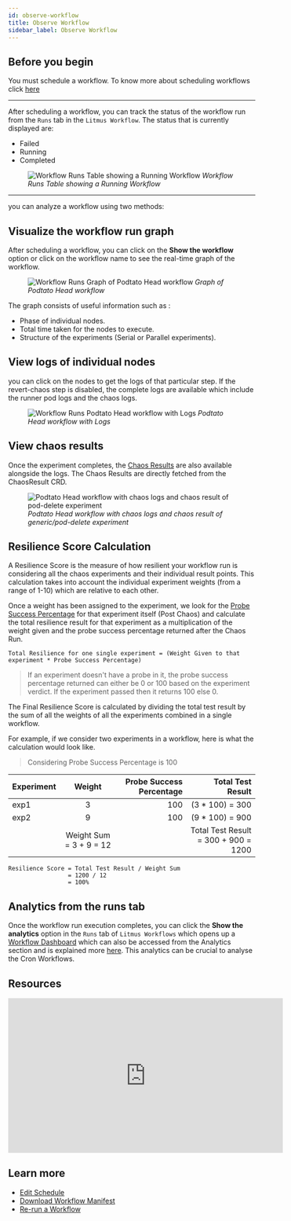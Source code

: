 ```yaml
---
id: observe-workflow
title: Observe Workflow
sidebar_label: Observe Workflow
---
```


## Before you begin

You must schedule a workflow. To know more about scheduling workflows click [here](schedule-workflow)

---

After scheduling a workflow, you can track the status of the workflow run from the `Runs` tab in the `Litmus Workflow`. The status that is currently displayed are:

- Failed
- Running
- Completed

<figure>
<img src={require('../assets/user-guides/injecting-fault/observe-workflow/runs-table.png').default} alt="Workflow Runs Table showing a Running Workflow" />
<i>Workflow Runs Table showing a Running Workflow</i>
</figure>

---

you can analyze a workflow using two methods:

## Visualize the workflow run graph

After scheduling a workflow, you can click on the **Show the workflow** option or click on the workflow name to see the real-time graph of the workflow.

<figure>
<img src={require('../assets/user-guides/injecting-fault/observe-workflow/running-workflow.png').default} alt="Workflow Runs Graph of Podtato Head workflow" />
<i>Graph of Podtato Head workflow</i>
</figure>

The graph consists of useful information such as :

- Phase of individual nodes.
- Total time taken for the nodes to execute.
- Structure of the experiments (Serial or Parallel experiments).

## View logs of individual nodes

you can click on the nodes to get the logs of that particular step. If the revert-chaos step is disabled, the complete logs are available which include the runner pod logs and the chaos logs.

<figure>
<img src={require('../assets/user-guides/injecting-fault/observe-workflow/running-workflow-with-logs.png').default} alt="Workflow Runs Podtato Head workflow with Logs" />
<i>Podtato Head workflow with Logs</i>
</figure>

## View chaos results

Once the experiment completes, the [Chaos Results](../concepts/chaos-results) are also available alongside the logs. The Chaos Results are directly fetched from the ChaosResult CRD.

<figure>
<img src={require('../assets/user-guides/injecting-fault/observe-workflow/completed-workflow-with-chaos-results.png').default} alt="Podtato Head workflow with chaos logs and chaos result of pod-delete experiment" />
<i>Podtato Head workflow with chaos logs and chaos result of generic/pod-delete experiment</i>
</figure>

## Resilience Score Calculation

A Resilience Score is the measure of how resilient your workflow run is considering all the chaos experiments and their individual result points. This calculation takes into account the individual experiment weights (from a range of 1-10) which are relative to each other.

Once a weight has been assigned to the experiment, we look for the [Probe Success Percentage](../concepts/probes#probe-status--deriving-inferences) for that experiment itself (Post Chaos) and calculate the total resilience result for that experiment as a multiplication of the weight given and the probe success percentage returned after the Chaos Run.

```doc
Total Resilience for one single experiment = (Weight Given to that experiment * Probe Success Percentage)
```

> If an experiment doesn't have a probe in it, the probe success percentage returned can either be 0 or 100 based on the experiment verdict. If the experiment passed then it returns 100 else 0.

The Final Resilience Score is calculated by dividing the total test result by the sum of all the weights of all the experiments combined in a single workflow.

For example, if we consider two experiments in a workflow, here is what the calculation would look like.

> Considering Probe Success Percentage is 100

| Experiment |         Weight          | Probe Success Percentage |                    Total Test Result |
| :--------- | :---------------------: | -----------------------: | -----------------------------------: |
| exp1       |            3            |                      100 |                     (3 \* 100) = 300 |
| exp2       |            9            |                      100 |                     (9 \* 100) = 900 |
|            | Weight Sum = 3 + 9 = 12 |                          | Total Test Result = 300 + 900 = 1200 |

```
Resilience Score = Total Test Result / Weight Sum
                 = 1200 / 12
                 = 100%
```

## Analytics from the runs tab

Once the workflow run execution completes, you can click the **Show the analytics** option in the `Runs` tab of `Litmus Workflows` which opens up a [Workflow Dashboard](../user-guides/analyze-workflow) which can also be accessed from the Analytics section and is explained more [here](../user-guides/analyze-workflow). This analytics can be crucial to analyse the Cron Workflows.

## Resources

<iframe width="560" height="315" src="https://www.youtube.com/embed/OuB3dS05DHU" title="YouTube video player" frameborder="0" allow="accelerometer; autoplay; clipboard-write; encrypted-media; gyroscope; picture-in-picture" allowfullscreen></iframe>

## Learn more

- [Edit Schedule](edit-schdule)
- [Download Workflow Manifest](download-workflow-manifest)
- [Re-run a Workflow](re-run-workflow)
